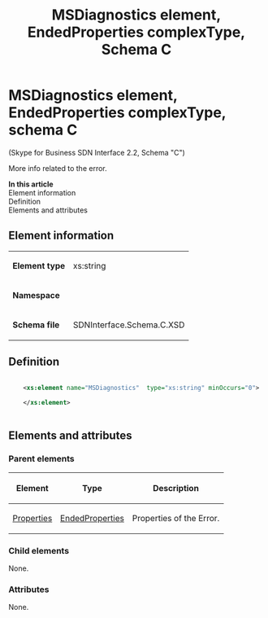 ﻿---
title: MSDiagnostics element, EndedProperties complexType, Schema C
TOCTitle: MSDiagnostics element (EndedProperties complexType)
description: The  MSDiagnostics element contains additional information related to an error.
ms:assetid: fb7d17c9-7249-7065-43b6-9714daac680b
ms:mtpsurl: https://msdn.microsoft.com/library/Mt404795(v=office.16)
ms:contentKeyID: 68250705
ms.date: 08/24/2015
mtps_version: v=office.16
dev_langs:
- xml
---

# MSDiagnostics element, EndedProperties complexType, schema C

(Skype for Business SDN Interface 2.2, Schema "C")

More info related to the error.

**In this article**  
Element information  
Definition  
Elements and attributes  

## Element information

<table>
<colgroup>
<col>
<col>
</colgroup>
<tbody>
<tr class="odd">
<td><p><strong>Element type</strong></p></td>
<td><p>xs:string</p></td>
</tr>
<tr class="even">
<td><p><strong>Namespace</strong></p></td>
<td><p></p></td>
</tr>
<tr class="odd">
<td><p><strong>Schema file</strong></p></td>
<td><p>SDNInterface.Schema.C.XSD</p></td>
</tr>
</tbody>
</table>


## Definition

```xml

    <xs:element name="MSDiagnostics"  type="xs:string" minOccurs="0">
    
    </xs:element>
  
```

## Elements and attributes

### Parent elements

<table>
<colgroup>
<col>
<col>
<col>
</colgroup>
<thead>
<tr class="header">
<th><p>Element</p></th>
<th><p>Type</p></th>
<th><p>Description</p></th>
</tr>
</thead>
<tbody>
<tr class="odd">
<td><p><a href="properties-element-endedtype-complextype-skype-for-business-sdn-interface-2-2-schema-c.md">Properties</a></p></td>
<td><p><a href="endedproperties-complextype-skype-for-business-sdn-interface-2-2-schema-c.md">EndedProperties</a></p></td>
<td><p>Properties of the Error.</p></td>
</tr>
</tbody>
</table>


### Child elements

None.

### Attributes

None.

